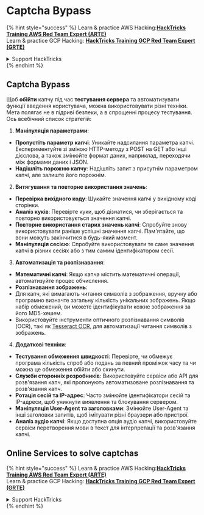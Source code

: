 # Captcha Bypass

{% hint style="success" %}
Learn & practice AWS Hacking:<img src="/.gitbook/assets/arte.png" alt="" data-size="line">[**HackTricks Training AWS Red Team Expert (ARTE)**](https://training.hacktricks.xyz/courses/arte)<img src="/.gitbook/assets/arte.png" alt="" data-size="line">\
Learn & practice GCP Hacking: <img src="/.gitbook/assets/grte.png" alt="" data-size="line">[**HackTricks Training GCP Red Team Expert (GRTE)**<img src="/.gitbook/assets/grte.png" alt="" data-size="line">](https://training.hacktricks.xyz/courses/grte)

<details>

<summary>Support HackTricks</summary>

* Check the [**subscription plans**](https://github.com/sponsors/carlospolop)!
* **Join the** 💬 [**Discord group**](https://discord.gg/hRep4RUj7f) or the [**telegram group**](https://t.me/peass) or **follow** us on **Twitter** 🐦 [**@hacktricks\_live**](https://twitter.com/hacktricks\_live)**.**
* **Share hacking tricks by submitting PRs to the** [**HackTricks**](https://github.com/carlospolop/hacktricks) and [**HackTricks Cloud**](https://github.com/carlospolop/hacktricks-cloud) github repos.

</details>
{% endhint %}

## Captcha Bypass

Щоб **обійти** капчу під час **тестування сервера** та автоматизувати функції введення користувача, можна використовувати різні техніки. Мета полягає не в підриві безпеки, а в спрощенні процесу тестування. Ось всебічний список стратегій:

1. **Маніпуляція параметрами**:
* **Пропустіть параметр капчі**: Уникайте надсилання параметра капчі. Експериментуйте зі зміною HTTP-методу з POST на GET або інші дієслова, а також змінюйте формат даних, наприклад, переходячи між формами даних і JSON.
* **Надішліть порожню капчу**: Надішліть запит з присутнім параметром капчі, але залиште його порожнім.

2. **Витягування та повторне використання значень**:
* **Перевірка вихідного коду**: Шукайте значення капчі у вихідному коді сторінки.
* **Аналіз куків**: Перевірте куки, щоб дізнатися, чи зберігається та повторно використовується значення капчі.
* **Повторне використання старих значень капчі**: Спробуйте знову використовувати раніше успішні значення капчі. Пам'ятайте, що вони можуть закінчитися в будь-який момент.
* **Маніпуляція сесією**: Спробуйте використовувати те саме значення капчі в різних сесіях або з тим самим ідентифікатором сесії.

3. **Автоматизація та розпізнавання**:
* **Математичні капчі**: Якщо капча містить математичні операції, автоматизуйте процес обчислення.
* **Розпізнавання зображень**:
* Для капч, які вимагають читання символів з зображення, вручну або програмно визначте загальну кількість унікальних зображень. Якщо набір обмежений, ви можете ідентифікувати кожне зображення за його MD5-хешем.
* Використовуйте інструменти оптичного розпізнавання символів (OCR), такі як [Tesseract OCR](https://github.com/tesseract-ocr/tesseract), для автоматизації читання символів з зображень.

4. **Додаткові техніки**:
* **Тестування обмеження швидкості**: Перевірте, чи обмежує програма кількість спроб або подань за певний проміжок часу та чи можна це обмеження обійти або скинути.
* **Служби сторонніх розробників**: Використовуйте сервіси або API для розв'язання капч, які пропонують автоматизоване розпізнавання та розв'язання капч.
* **Ротація сесій та IP-адрес**: Часто змінюйте ідентифікатори сесій та IP-адреси, щоб уникнути виявлення та блокування сервером.
* **Маніпуляція User-Agent та заголовками**: Змінюйте User-Agent та інші заголовки запитів, щоб імітувати різні браузери або пристрої.
* **Аналіз аудіо капчі**: Якщо доступна опція аудіо капчі, використовуйте сервіси перетворення мови в текст для інтерпретації та розв'язання капчі.


## Online Services to solve captchas


{% hint style="success" %}
Learn & practice AWS Hacking:<img src="/.gitbook/assets/arte.png" alt="" data-size="line">[**HackTricks Training AWS Red Team Expert (ARTE)**](https://training.hacktricks.xyz/courses/arte)<img src="/.gitbook/assets/arte.png" alt="" data-size="line">\
Learn & practice GCP Hacking: <img src="/.gitbook/assets/grte.png" alt="" data-size="line">[**HackTricks Training GCP Red Team Expert (GRTE)**<img src="/.gitbook/assets/grte.png" alt="" data-size="line">](https://training.hacktricks.xyz/courses/grte)

<details>

<summary>Support HackTricks</summary>

* Check the [**subscription plans**](https://github.com/sponsors/carlospolop)!
* **Join the** 💬 [**Discord group**](https://discord.gg/hRep4RUj7f) or the [**telegram group**](https://t.me/peass) or **follow** us on **Twitter** 🐦 [**@hacktricks\_live**](https://twitter.com/hacktricks\_live)**.**
* **Share hacking tricks by submitting PRs to the** [**HackTricks**](https://github.com/carlospolop/hacktricks) and [**HackTricks Cloud**](https://github.com/carlospolop/hacktricks-cloud) github repos.

</details>
{% endhint %}
